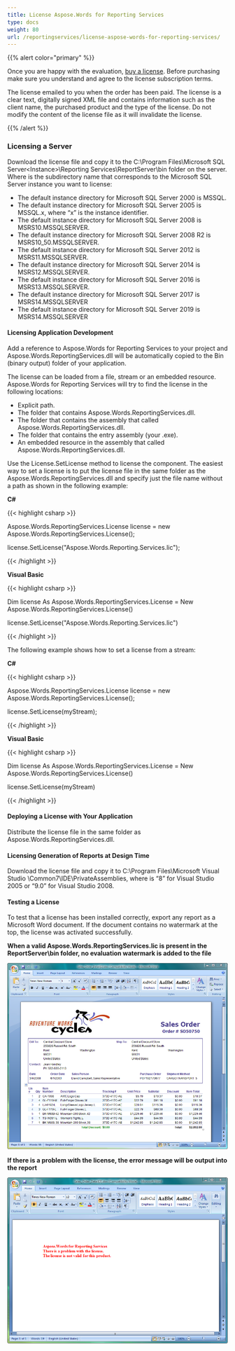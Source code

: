 ```yaml
---
title: License Aspose.Words for Reporting Services
type: docs
weight: 80
url: /reportingservices/license-aspose-words-for-reporting-services/
---
```


{{% alert color="primary" %}} 

Once you are happy with the evaluation, [buy a license](http://www.aspose.com/purchase/default.aspx). Before purchasing make sure you understand and agree to the license subscription terms.

The license emailed to you when the order has been paid. The license is a clear text, digitally signed XML file and contains information such as the client name, the purchased product and the type of the license. Do not modify the content of the license file as it will invalidate the license.

{{% /alert %}} 
### **Licensing a Server**
Download the license file and copy it to the C:\Program Files\Microsoft SQL Server\<Instance>\Reporting Services\ReportServer\bin folder on the server.
Where <Instance> is the subdirectory name that corresponds to the Microsoft SQL Server instance you want to license:

- The default instance directory for Microsoft SQL Server 2000 is MSSQL.
- The default instance directory for Microsoft SQL Server 2005 is MSSQL.x, where “x” is the instance identifier.
- The default instance directory for Microsoft SQL Server 2008 is MSRS10.MSSQLSERVER.
- The default instance directory for Microsoft SQL Server 2008 R2 is MSRS10_50.MSSQLSERVER.
- The default instance directory for Microsoft SQL Server 2012 is MSRS11.MSSQLSERVER.
- The default instance directory for Microsoft SQL Server 2014 is MSRS12.MSSQLSERVER.
- The default instance directory for Microsoft SQL Server 2016 is MSRS13.MSSQLSERVER.
- The default instance directory for Microsoft SQL Server 2017 is MSRS14.MSSQLSERVER
- The default instance directory for Microsoft SQL Server 2019 is MSRS14.MSSQLSERVER
#### **Licensing Application Development**
Add a reference to Aspose.Words for Reporting Services to your project and Aspose.Words.ReportingServices.dll will be automatically copied to the Bin (binary output) folder of your application.

The license can be loaded from a file, stream or an embedded resource. Aspose.Words for Reporting Services will try to find the license in the following locations:

- Explicit path.
- The folder that contains Aspose.Words.ReportingServices.dll.
- The folder that contains the assembly that called Aspose.Words.ReportingServices.dll.
- The folder that contains the entry assembly (your .exe).
- An embedded resource in the assembly that called Aspose.Words.ReportingServices.dll.

Use the License.SetLicense method to license the component. The easiest way to set a license is to put the license file in the same folder as the Aspose.Words.ReportingServices.dll and specify just the file name without a path as shown in the following example:

**C#**

{{< highlight csharp >}}

 Aspose.Words.ReportingServices.License license = new Aspose.Words.ReportingServices.License();

license.SetLicense("Aspose.Words.Reporting.Services.lic");



{{< /highlight >}}

**Visual Basic**

{{< highlight csharp >}}

 Dim license As Aspose.Words.ReportingServices.License = New Aspose.Words.ReportingServices.License()

license.SetLicense("Aspose.Words.Reporting.Services.lic")



{{< /highlight >}}

The following example shows how to set a license from a stream:

**C#**

{{< highlight csharp >}}

 Aspose.Words.ReportingServices.License license = new Aspose.Words.ReportingServices.License();

license.SetLicense(myStream);



{{< /highlight >}}

**Visual Basic**

{{< highlight csharp >}}

 Dim license As Aspose.Words.ReportingServices.License = New Aspose.Words.ReportingServices.License()

license.SetLicense(myStream)



{{< /highlight >}}
#### **Deploying a License with Your Application**
Distribute the license file in the same folder as Aspose.Words.ReportingServices.dll.
#### **Licensing Generation of Reports at Design Time**
Download the license file and copy it to C:\Program Files\Microsoft Visual Studio <Version>\Common7\IDE\PrivateAssemblies, where <Version> is “8” for Visual Studio 2005 or “9.0” for Visual Studio 2008.
#### **Testing a License**
To test that a license has been installed correctly, export any report as a Microsoft Word document. If the document contains no watermark at the top, the license was activated successfully.

**When a valid Aspose.Words.ReportingServices.lic is present in the ReportServer\bin folder, no evaluation watermark is added to the file** 

![todo:image_alt_text](license-aspose-words-for-reporting-services_1.png)



**If there is a problem with the license, the error message will be output into the report** 

![todo:image_alt_text](license-aspose-words-for-reporting-services_2.png)
